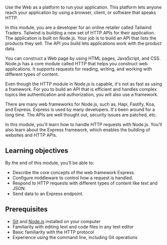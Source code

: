 Use the Web as a platform to run your application. This platform lets anyone reach your application by using a browser, client, or software that speaks HTTP.

In this module, you are a developer for an online retailer called Tailwind Traders. Tailwind is building a new set of HTTP APIs for their application. The application is built on Node.js. Your job is to build an API that lists the products they sell. The API you build lets applications work with the product data.

You can construct a Web page by using HTML pages, JavaScript, and CSS. Node.js has a core module called HTTP that helps you construct web applications. It supports requests for reading, writing, and working with different types of content.

Even though the HTTP module in Node.js is capable, it's not as fast as using a framework. For you to build an API that is efficient and handles complex topics like authentication and authorization, you will also use a framework.

There are many web frameworks for Node.js, such as, Hapi, Fastify, Koa, and Express. Express is used by many developers. It's been around for a long time. The APIs are well thought out, security issues are patched, etc.

In this module, you’ll learn how to handle HTTP requests with Node.js. You'll also learn about the Express framework, which enables the building of websites and HTTP APIs.

## Learning objectives

By the end of this module, you’ll be able to:

- Describe the core concepts of the web framework Express.
- Configure middleware to control how a request is handled.
- Respond to HTTP requests with different types of content like text and JSON.
- Send data to an Express endpoint.

## Prerequisites

- [Git](https://git-scm.com/) and [Node.js](https://nodejs.org/en/) installed on your computer
- Familiarity with editing text and code files in any text editor
- Basic familiarity with the HTTP protocol
- Experience using the command line, including Git operations
